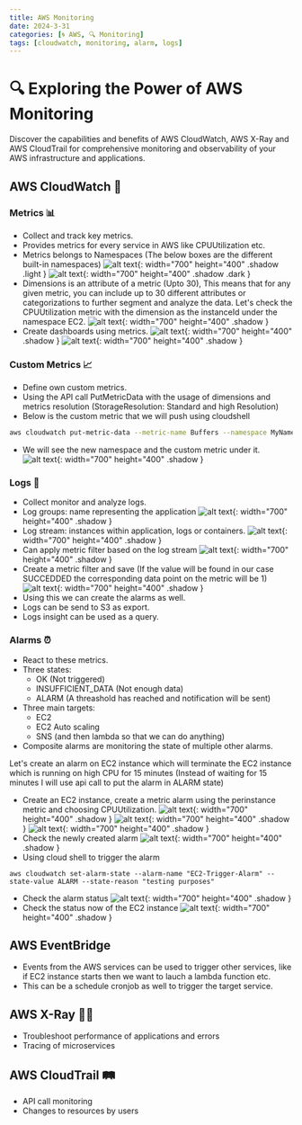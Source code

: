 ```yaml
---
title: AWS Monitoring
date: 2024-3-31
categories: [🌀 AWS, 🔍 Monitoring]
tags: [cloudwatch, monitoring, alarm, logs]
---
```


# 🔍 Exploring the Power of AWS Monitoring
Discover the capabilities and benefits of AWS CloudWatch, AWS X-Ray and AWS CloudTrail for comprehensive monitoring and observability of your AWS infrastructure and applications.


## AWS CloudWatch 🌟

### Metrics 📊
- Collect and track key metrics.
- Provides metrics for every service in AWS like CPUUtilization etc.
- Metrics belongs to Namespaces (The below boxes are the different built-in namespaces)
![alt text](../assets/images/aws/monitoring/metrics.png){: width="700" height="400" .shadow .light }
![alt text](../assets/images/aws/monitoring/metrics-darkmode.png){: width="700" height="400" .shadow .dark }
- Dimensions is an attribute of a metric (Upto 30), This means that for any given metric, you can include up to 30 different attributes or categorizations to further segment and analyze the data. Let's check the CPUUtilization metric with the dimension as the instanceId under the namespace EC2.
![alt text](../assets/images/aws/monitoring/metrics-1.png){: width="700" height="400" .shadow }
- Create dashboards using metrics.
![alt text](../assets/images/aws/monitoring/dashboard.png){: width="700" height="400" .shadow }
![alt text](../assets/images/aws/monitoring/dashboard-1.png){: width="700" height="400" .shadow }

### Custom Metrics 📈
- Define own custom metrics.
- Using the API call PutMetricData with the usage of dimensions and metrics resolution (StorageResolution: Standard and high Resolution)
- Below is the custom metric that we will push using cloudshell

```sh
aws cloudwatch put-metric-data --metric-name Buffers --namespace MyNameSpace --unit Bytes --value 231434333 --dimensions InstanceId=1-23456789,InstanceType=m1.small
```
- We will see the new namespace and the custom metric under it.
![alt text](../assets/images/aws/monitoring/custom-metric-2.png){: width="700" height="400" .shadow }

### Logs 📜
- Collect monitor and analyze logs.
- Log groups: name representing the application
![alt text](../assets/images/aws/monitoring/logs/log-groups.png){: width="700" height="400" .shadow }
- Log stream: instances within application, logs or containers.
![alt text](../assets/images/aws/monitoring/logs/log-stream.png){: width="700" height="400" .shadow }
- Can apply metric filter based on the log stream
![alt text](../assets/images/aws/monitoring/logs/metric-pattern.png){: width="700" height="400" .shadow }
- Create a metric filter and save (If the value will be found in our case SUCCEDDED the corresponding data point on the metric will be 1)
![alt text](../assets/images/aws/monitoring/logs/custom-metric-log.png){: width="700" height="400" .shadow }
- Using this we can create the alarms as well.
- Logs can be send to S3 as export.
- Logs insight can be used as a query.

### Alarms ⏰
- React to these metrics.
- Three states:
    - OK (Not triggered)
    - INSUFFICIENT_DATA (Not enough data)
    - ALARM (A threashold has reached and notification will be sent)
- Three main targets:
    - EC2
    - EC2 Auto scaling
    - SNS (and then lambda so that we can do anything)
- Composite alarms are monitoring the state of multiple other alarms.

Let's create an alarm on EC2 instance which will terminate the EC2 instance which is running on high CPU for 15 minutes (Instead of waiting for 15 minutes I will use api call to put the alarm in ALARM state)

- Create an EC2 instance, create a metric alarm using the perinstance metric and choosing CPUUtilization.
![alt text](../assets/images/aws/monitoring/alarm/1.png){: width="700" height="400" .shadow }
![alt text](../assets/images/aws/monitoring/alarm/2.png){: width="700" height="400" .shadow }
![alt text](../assets/images/aws/monitoring/alarm/3.png){: width="700" height="400" .shadow }
- Check the newly created alarm
![alt text](../assets/images/aws/monitoring/alarm/4.png){: width="700" height="400" .shadow }
- Using cloud shell to trigger the alarm
```shell
aws cloudwatch set-alarm-state --alarm-name "EC2-Trigger-Alarm" --state-value ALARM --state-reason "testing purposes"
```
- Check the alarm status
![alt text](../assets/images/aws/monitoring/alarm/4a.png){: width="700" height="400" .shadow }
- Check the status now of the EC2 instance
![alt text](../assets/images/aws/monitoring/alarm/5.png){: width="700" height="400" .shadow }


## AWS EventBridge
- Events from the AWS services can be used to trigger other services, like if EC2 instance starts then we want to lauch a lambda function etc.
- This can be a schedule cronjob as well to trigger the target service.



## AWS X-Ray 🕵️‍♂️

- Troubleshoot performance of applications and errors
- Tracing of microservices

## AWS CloudTrail 🛤️

- API call monitoring
- Changes to resources by users
